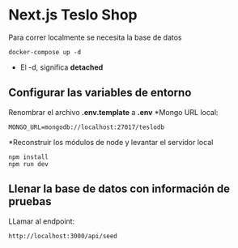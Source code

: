 # Next.js Teslo Shop
Para correr localmente se necesita la base de datos
```
docker-compose up -d
```
* El -d, significa __detached__

## Configurar las variables de entorno
Renombrar el archivo __.env.template__ a __.env__
*Mongo URL local:
```
MONGO_URL=mongodb://localhost:27017/teslodb
```

*Reconstruir los módulos de node y levantar el servidor local
```
npm install
npm run dev
```

## Llenar la base de datos con información de pruebas
LLamar al endpoint:
```
http://localhost:3000/api/seed
```